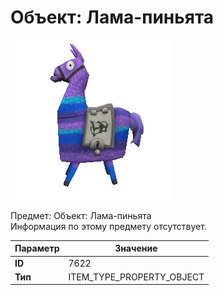 # Объект: Лама-пиньята

![Item Image](../img/7622.webp?raw=true)

Предмет: Объект: Лама-пиньята<br>Информация по этому предмету отсутствует.


| Параметр | Значение |
|----------|----------|
| **ID** | 7622 |
| **Тип** | ITEM_TYPE_PROPERTY_OBJECT |

